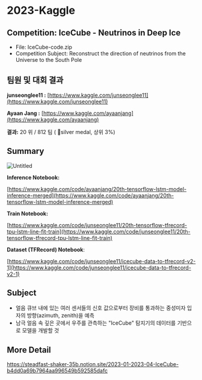 # 2023-Kaggle
## Competition: IceCube - Neutrinos in Deep Ice
* File: IceCube-code.zip
* Competition Subject: Reconstruct the direction of neutrinos from the Universe to the South Pole

## 팀원 및 대회 결과

**junseonglee11 :**  [https://www.kaggle.com/junseonglee11](https://www.kaggle.com/junseonglee11)

**Ayaan Jang     :**  [https://www.kaggle.com/ayaanjang](https://www.kaggle.com/ayaanjang)

**결과:** 20 위 / 812 팀 ( 🥈silver medal, 상위 3%)

## Summary
![Untitled](https://github.com/ehdgnsdl/2023-Kaggle/assets/87434001/7b969636-5592-42a9-80e8-bf4909e39350)

**Inference Notebook:**

[https://www.kaggle.com/code/ayaanjang/20th-tensorflow-lstm-model-inference-merged](https://www.kaggle.com/code/ayaanjang/20th-tensorflow-lstm-model-inference-merged)

**Train Notebook:**

[https://www.kaggle.com/code/junseonglee11/20th-tensorflow-tfrecord-tpu-lstm-line-fit-train](https://www.kaggle.com/code/junseonglee11/20th-tensorflow-tfrecord-tpu-lstm-line-fit-train)

**Dataset (TFRecord) Notebook**:

[https://www.kaggle.com/code/junseonglee11/icecube-data-to-tfrecord-v2-1](https://www.kaggle.com/code/junseonglee11/icecube-data-to-tfrecord-v2-1)

## Subject

- 얼음 큐브 내에 있는 여러 센서들의 신호 값으로부터 장비를 통과하는 중성미자 입자의 방향(azimuth, zenith)을 예측
- 남극 얼음 속 깊은 곳에서 우주를 관측하는 "IceCube" 탐지기의 데이터를 기반으로 모델을 개발할 것

## More Detail
https://steadfast-shaker-35b.notion.site/2023-01-2023-04-IceCube-b4dd0a69b7964aa996549b592585dafc
